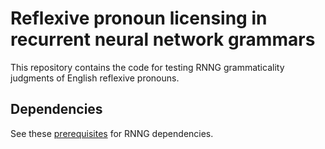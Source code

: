 # Reflexive pronoun licensing in recurrent neural network grammars

This repository contains the code for testing RNNG grammaticality judgments of English reflexive pronouns.

## Dependencies

See these [prerequisites](https://github.com/clab/rnng#prerequisites) for RNNG dependencies.